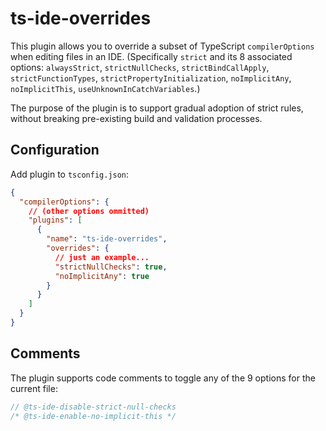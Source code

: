 # ts-ide-overrides

This plugin allows you to override a subset of TypeScript `compilerOptions` when editing files in an IDE. (Specifically `strict` and its 8 associated options: `alwaysStrict`, `strictNullChecks`, `strictBindCallApply`, `strictFunctionTypes`, `strictPropertyInitialization`, `noImplicitAny`, `noImplicitThis`, `useUnknownInCatchVariables`.)

The purpose of the plugin is to support gradual adoption of strict rules, without breaking pre-existing build and validation processes.

## Configuration

Add plugin to `tsconfig.json`:

```json
{
  "compilerOptions": {
    // (other options ommitted)
    "plugins": [
      {
        "name": "ts-ide-overrides",
        "overrides": {
          // just an example...
          "strictNullChecks": true,
          "noImplicitAny": true
        }
      }
    ]
  }
}
```

## Comments

The plugin supports code comments to toggle any of the 9 options for the current file:

```ts
// @ts-ide-disable-strict-null-checks
/* @ts-ide-enable-no-implicit-this */
```

